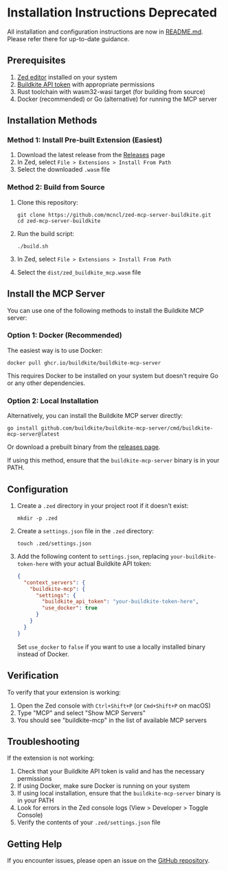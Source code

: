 # Installation Instructions Deprecated

All installation and configuration instructions are now in [README.md](./README.md). Please refer there for up-to-date guidance.

## Prerequisites

1. [Zed editor](https://zed.dev/download) installed on your system
2. [Buildkite API token](https://buildkite.com/user/api-access-tokens) with appropriate permissions
3. Rust toolchain with wasm32-wasi target (for building from source)
4. Docker (recommended) or Go (alternative) for running the MCP server

## Installation Methods

### Method 1: Install Pre-built Extension (Easiest)

1. Download the latest release from the [Releases](https://github.com/mcncl/zed-mcp-server-buildkite/releases) page
2. In Zed, select `File > Extensions > Install From Path`
3. Select the downloaded `.wasm` file

### Method 2: Build from Source

1. Clone this repository:
   ```
   git clone https://github.com/mcncl/zed-mcp-server-buildkite.git
   cd zed-mcp-server-buildkite
   ```

2. Run the build script:
   ```
   ./build.sh
   ```

3. In Zed, select `File > Extensions > Install From Path`
4. Select the `dist/zed_buildkite_mcp.wasm` file

## Install the MCP Server

You can use one of the following methods to install the Buildkite MCP server:

### Option 1: Docker (Recommended)

The easiest way is to use Docker:

```
docker pull ghcr.io/buildkite/buildkite-mcp-server
```

This requires Docker to be installed on your system but doesn't require Go or any other dependencies.

### Option 2: Local Installation

Alternatively, you can install the Buildkite MCP server directly:

```
go install github.com/buildkite/buildkite-mcp-server/cmd/buildkite-mcp-server@latest
```

Or download a prebuilt binary from the [releases page](https://github.com/buildkite/buildkite-mcp-server/releases).

If using this method, ensure that the `buildkite-mcp-server` binary is in your PATH.

## Configuration

1. Create a `.zed` directory in your project root if it doesn't exist:
   ```
   mkdir -p .zed
   ```

2. Create a `settings.json` file in the `.zed` directory:
   ```
   touch .zed/settings.json
   ```

3. Add the following content to `settings.json`, replacing `your-buildkite-token-here` with your actual Buildkite API token:
   ```json
   {
     "context_servers": {
       "buildkite-mcp": {
         "settings": {
           "buildkite_api_token": "your-buildkite-token-here",
           "use_docker": true
         }
       }
     }
   }
   ```

   Set `use_docker` to `false` if you want to use a locally installed binary instead of Docker.

## Verification

To verify that your extension is working:

1. Open the Zed console with `Ctrl+Shift+P` (or `Cmd+Shift+P` on macOS)
2. Type "MCP" and select "Show MCP Servers"
3. You should see "buildkite-mcp" in the list of available MCP servers

## Troubleshooting

If the extension is not working:

1. Check that your Buildkite API token is valid and has the necessary permissions
2. If using Docker, make sure Docker is running on your system
3. If using local installation, ensure that the `buildkite-mcp-server` binary is in your PATH
4. Look for errors in the Zed console logs (View > Developer > Toggle Console)
5. Verify the contents of your `.zed/settings.json` file

## Getting Help

If you encounter issues, please open an issue on the [GitHub repository](https://github.com/mcncl/zed-mcp-server-buildkite/issues).
